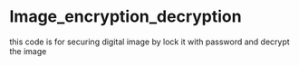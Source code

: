 # Image_encryption_decryption
this code is for securing digital image by lock it with password and decrypt the image
